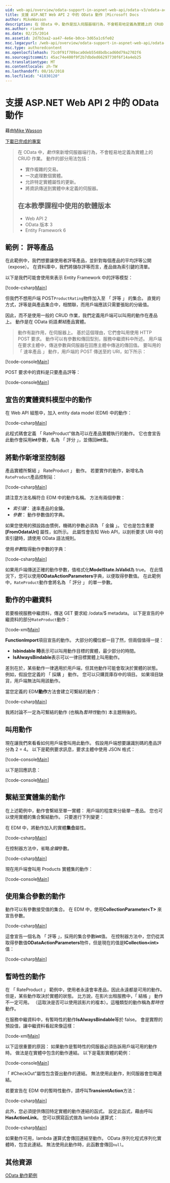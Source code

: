 ```yaml
---
uid: web-api/overview/odata-support-in-aspnet-web-api/odata-v3/odata-actions
title: 支援 ASP.NET Web API 2 中的 OData 動作 |Microsoft Docs
author: MikeWasson
description: 在 OData 中，動作是加入伺服器端行為，不會輕易地定義為實體上的 CRUD 作業的方法。 動作的部分用法包括： 實作...
ms.author: riande
ms.date: 02/25/2014
ms.assetid: 2d7b3aa2-aa47-4e6e-b0ce-3d65a1c6fe02
msc.legacyurl: /web-api/overview/odata-support-in-aspnet-web-api/odata-v3/odata-actions
msc.type: authoredcontent
ms.openlocfilehash: 71c0f91f709aca0deb5548bdbcad60d79a2702f6
ms.sourcegitcommit: 45ac74e400f9f2b7dbded66297730f6f14a4eb25
ms.translationtype: MT
ms.contentlocale: zh-TW
ms.lasthandoff: 08/16/2018
ms.locfileid: "41830120"
---
```

<a name="supporting-odata-actions-in-aspnet-web-api-2"></a>支援 ASP.NET Web API 2 中的 OData 動作
====================
藉由[Mike Wasson](https://github.com/MikeWasson)

[下載已完成的專案](http://code.msdn.microsoft.com/ASPNET-Web-API-OData-cecdb524)

> 在 OData 中，*動作*來新增伺服器端行為，不會輕易地定義為實體上的 CRUD 作業。 動作的部分用法包括：
> 
> - 實作複雜的交易。
> - 一次處理數個實體。
> - 允許特定實體屬性的更新。
> - 將資訊傳送到實體中未定義的伺服器。
> 
> ## <a name="software-versions-used-in-the-tutorial"></a>在本教學課程中使用的軟體版本
> 
> 
> - Web API 2
> - OData 版本 3
> - Entity Framework 6


## <a name="example-rating-a-product"></a>範例： 評等產品

在此範例中，我們想要讓使用者評等產品，並針對每個產品的平均評等公開 （expose）。 在資料庫中，我們將儲存評等而言，產品做為索引鍵的清單。

以下是我們可能會使用來表示 Entity Framework 中的評等模型：

[!code-csharp[Main](odata-actions/samples/sample1.cs)]

但我們不想用戶端 POST`ProductRating`物件加入至 「 評等 」 的集合。 直覺的方式，評等是與產品集合中，相關聯，而用戶端應該只需要張貼的分級值。

因此，而不是使用一般的 CRUD 作業，我們定義用戶端可以叫用的動作在產品上。 動作是在 OData 術語*繫結*產品實體。

>動作有副作用，在伺服器上。 基於這個理由，它們會叫用使用 HTTP POST 要求。 動作可以有參數和傳回型別，服務中繼資料中所述。 用戶端在要求主體中，傳送參數與伺服器在回應主體中傳送的傳回值。 要叫用的 「 速率產品 」 動作，用戶端的 POST 傳送至的 URI，如下所示：

[!code-console[Main](odata-actions/samples/sample2.cmd)]

POST 要求中的資料是只要產品評等：

[!code-console[Main](odata-actions/samples/sample3.cmd)]

## <a name="declare-the-action-in-the-entity-data-model"></a>宣告的實體資料模型中的動作

在 Web API 組態中，加入 entity data model (EDM) 中的動作：

[!code-csharp[Main](odata-actions/samples/sample4.cs)]

此程式碼會定義 「 RateProduct"做為可以在產品實體執行的動作。 它也會宣告此動作會採用**int**參數，名為 「 評分 」，並傳回**int**值。

## <a name="add-the-action-to-the-controller"></a>將動作新增至控制器

產品實體所繫結 」 RateProduct 」 動作。 若要實作的動作，新增名為`RateProduct`產品控制站：

[!code-csharp[Main](odata-actions/samples/sample5.cs)]

請注意方法名稱符合 EDM 中的動作名稱。 方法有兩個參數：

- *索引鍵*： 速率產品的金鑰。
- *參數*： 動作參數值的字典。

如果您使用的預設路由慣例，機碼的參數必須為 「 金鑰 」。 它也是包含重要 **[FromOdataUri]** 屬性，如所示。 此屬性會告知 Web API，以剖析要求 URI 中的索引鍵時，請使用 OData 語法規則。

使用*參數*取得動作參數的字典：

[!code-csharp[Main](odata-actions/samples/sample6.cs)]

如果用戶端傳送正確的動作參數，值格式化**ModelState.IsValid**為 true。 在此情況下，您可以使用**ODataActionParameters**字典，以便取得參數值。 在此範例中，`RateProduct`動作會將名為 「 評分 」 的單一參數。

## <a name="action-metadata"></a>動作的中繼資料

若要檢視服務中繼資料，傳送 GET 要求給 /odata/$ metadata。 以下是宣告的中繼資料的部分`RateProduct`動作：

[!code-xml[Main](odata-actions/samples/sample7.xml)]

**FunctionImport**項目宣告的動作。 大部分的欄位都一目了然，但兩個值得一提：

- **Isbindable 時**表示可以叫用動作目標的實體，最少部分的時間。
- **IsAlwaysBindable**表示可以一律目標實體上叫用動作。

差別在於，某些動作一律適用於用戶端，但其他動作可能會取決於實體的狀態。 例如，假設您定義的 「 採購 」 動作。 您可以只購買庫存中的項目。 如果項目缺貨，用戶端無法叫用該動作。

當您定義的 EDM**動作**方法會建立可繫結的動作：

[!code-csharp[Main](odata-actions/samples/sample8.cs?highlight=1)]

我將討論不一定為可繫結的動作 (也稱為*暫時性*動作) 本主題稍後的。

## <a name="invoking-the-action"></a>叫用動作

現在讓我們來看看如何用戶端會叫用此動作。 假設用戶端想要讓識別碼的產品評分為 2 = 4。 以下是範例要求訊息，要求主體中使用 JSON 格式：

[!code-console[Main](odata-actions/samples/sample9.cmd)]

以下是回應訊息：

[!code-console[Main](odata-actions/samples/sample10.cmd)]

## <a name="binding-an-action-to-an-entity-set"></a>繫結至實體集的動作

在上述範例中，動作會繫結至單一實體： 用戶端的程度來分級單一產品。 您也可以使用實體的集合繫結動作。 只要進行下列變更：

在 EDM 中，將動作加入的實體**集合**屬性。

[!code-csharp[Main](odata-actions/samples/sample11.cs?highlight=1)]

在控制器方法中，省略*金鑰*參數。

[!code-csharp[Main](odata-actions/samples/sample12.cs)]

現在用戶端會叫用 Products 實體集的動作：

[!code-console[Main](odata-actions/samples/sample13.cmd)]

## <a name="actions-with-collection-parameters"></a>使用集合參數的動作

動作可以有參數接受值的集合。 在 EDM 中，使用**CollectionParameter&lt;T&gt;** 來宣告參數。

[!code-csharp[Main](odata-actions/samples/sample14.cs)]

這會宣告一個名為 「 評等 」，採用的集合參數**int**值。 在控制器方法中，您仍從其取得參數值**ODataActionParameters**物件，但是現在的值是**ICollection&lt;int&gt;** 值：

[!code-csharp[Main](odata-actions/samples/sample15.cs)]

## <a name="transient-actions"></a>暫時性的動作

在 「 RateProduct 」 範例中，使用者永遠會率產品，因此永遠都是可用的動作。 但是，某些動作取決於實體的狀態。 比方說，在影片出租服務中，「 結帳 」 動作不一定可用。 （這取決是否可以使用該影片的複本）。這種類型的動作稱為*暫時性*動作。

在服務中繼資料中，有暫時性的動作**IsAlwaysBindable**等於 false。 會是實際的預設值，讓中繼資料看起來像這樣：

[!code-xml[Main](odata-actions/samples/sample16.xml)]

以下這很重要的原因： 如果動作是暫時性的伺服器必須告訴用戶端可用的動作時。 做法是在實體中包含的動作連結。 以下是電影實體的範例：

[!code-console[Main](odata-actions/samples/sample17.cmd)]

「 #CheckOut"屬性包含簽出動作的連結。 無法使用此動作，則伺服器會忽略連結。

若要宣告在 EDM 中的暫時性動作，請呼叫**TransientAction**方法：

[!code-csharp[Main](odata-actions/samples/sample18.cs)]

此外，您必須提供傳回特定實體的動作連結的函式。 設定此函式，藉由呼叫**HasActionLink**。 您可以撰寫函式做為 lambda 運算式：

[!code-csharp[Main](odata-actions/samples/sample19.cs)]

如果動作可用，lambda 運算式會傳回連結至動作。 OData 序列化程式序列化實體時，包含此連結。 無法使用此動作時，此函數會傳回`null`。

## <a name="additional-resources"></a>其他資源

[OData 動作範例](http://aspnet.codeplex.com/sourcecontrol/latest#Samples/WebApi/OData/v3/ODataActionsSample/)
